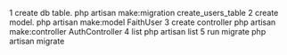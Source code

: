 1 create db table.
    php artisan make:migration create_users_table
2 create model.
    php artisan make:model FaithUser
3 create controller
    php artisan make:controller AuthController
4 list
    php artisan list
5 run migrate
    php artisan migrate
